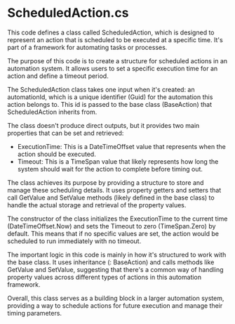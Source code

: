 # ScheduledAction.cs

This code defines a class called ScheduledAction, which is designed to represent an action that is scheduled to be executed at a specific time. It's part of a framework for automating tasks or processes.

The purpose of this code is to create a structure for scheduled actions in an automation system. It allows users to set a specific execution time for an action and define a timeout period.

The ScheduledAction class takes one input when it's created: an automationId, which is a unique identifier (Guid) for the automation this action belongs to. This id is passed to the base class (BaseAction) that ScheduledAction inherits from.

The class doesn't produce direct outputs, but it provides two main properties that can be set and retrieved:

- ExecutionTime: This is a DateTimeOffset value that represents when the action should be executed.
- Timeout: This is a TimeSpan value that likely represents how long the system should wait for the action to complete before timing out.

The class achieves its purpose by providing a structure to store and manage these scheduling details. It uses property getters and setters that call GetValue and SetValue methods (likely defined in the base class) to handle the actual storage and retrieval of the property values.

The constructor of the class initializes the ExecutionTime to the current time (DateTimeOffset.Now) and sets the Timeout to zero (TimeSpan.Zero) by default. This means that if no specific values are set, the action would be scheduled to run immediately with no timeout.

The important logic in this code is mainly in how it's structured to work with the base class. It uses inheritance (: BaseAction) and calls methods like GetValue and SetValue, suggesting that there's a common way of handling property values across different types of actions in this automation framework.

Overall, this class serves as a building block in a larger automation system, providing a way to schedule actions for future execution and manage their timing parameters.